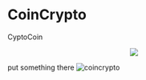 # CoinCrypto


CyptoCoin
<p align="center">
  <img src="[https://picsum.photos/460/300](https://imgur.com/AtO6W6n)">
</p>










put something there ![coincrypto](https://github.com/user-attachments/assets/148dd148-6bd9-4866-a069-58389d66ce90)
